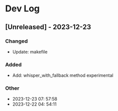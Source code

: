 # Dev Log
## [Unreleased] - 2023-12-23

### Changed
- Update: makefile

### Added
- Add: whisper_with_fallback method experimental

### Other
- 2023-12-23 07: 57:58
- 2023-12-22 04: 54:11


